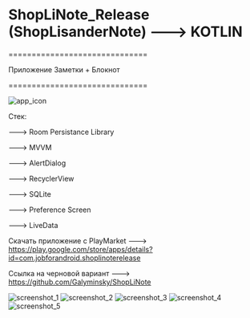 # ShopLiNote_Release (ShopLisanderNote) ---> KOTLIN 

==============================  

Приложение Заметки + Блокнот  

==============================  

![app_icon](https://user-images.githubusercontent.com/82653197/201367611-765d0489-9cb6-4ab0-a127-7d7ef7a565fc.png)


Стек:  

---> Room Persistance Library  

---> MVVM  

---> AlertDialog  

---> RecyclerView  

---> SQLite  

---> Preference Screen  

---> LiveData  

Скачать приложение с PlayMarket ---> https://play.google.com/store/apps/details?id=com.jobforandroid.shoplinoterelease

Ссылка на черновой вариант ---> https://github.com/Galyminsky/ShopLiNote


![screenshot_1](https://user-images.githubusercontent.com/82653197/194040770-5c8b60c7-831e-4f9c-90e1-5169a278cd11.png)
![screenshot_2](https://user-images.githubusercontent.com/82653197/194040780-49eb7d45-b33a-43ff-9386-27d1d1518346.png)
![screenshot_3](https://user-images.githubusercontent.com/82653197/194040783-44809fb1-4e77-4da2-a204-4b106ea858f8.png)
![screenshot_4](https://user-images.githubusercontent.com/82653197/194040785-931d0c6e-e007-4a73-b8ca-18671d86e194.png)
![screenshot_5](https://user-images.githubusercontent.com/82653197/194040789-7d207a2c-d40f-4620-91b5-d65e92739807.png)
